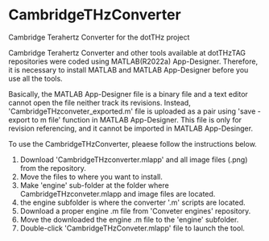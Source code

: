 # CambridgeTHzConverter
Cambridge Terahertz Converter for the dotTHz project

Cambridge Terahertz Converter and other tools available at dotTHzTAG repositories were coded using MATLAB(R2022a) App-Designer.
Therefore, it is necessary to install MATLAB and MATLAB App-Designer before you use all the tools.

Basically, the MATLAB App-Designer file is a binary file and a text editor cannot open the file neither track its revisions. Instead, 'CambridgeTHzconveter_exported.m' file is uploaded as a pair using 'save - export to m file' function in MATLAB App-Designer. This file is only for revision referencing, and it cannot be imported in MATLAB App-Desinger.

To use the CambridgeTHzConverter, pleaese follow the instructions below.

1. Download 'CambridgeTHzconverter.mlapp' and all image files (.png) from the repository.
2. Move the files to where you want to install.
3. Make 'engine' sub-folder at the folder where CambridgeTHzconveter.mlapp and image files are located.
4. the engine subfolder is where the converter '.m' scripts are located.
5. Download a proper engine .m file from 'Conveter engines' repository.
6. Move the downloaded the engine .m file to the 'engine' subfolder.
7. Double-click 'CambridgeTHzConveter.mlapp' file to launch the tool.
